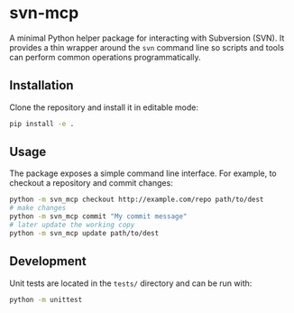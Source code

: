 # svn-mcp

A minimal Python helper package for interacting with Subversion (SVN). It
provides a thin wrapper around the `svn` command line so scripts and tools can
perform common operations programmatically.

## Installation

Clone the repository and install it in editable mode:

```bash
pip install -e .
```

## Usage

The package exposes a simple command line interface. For example, to checkout a
repository and commit changes:

```bash
python -m svn_mcp checkout http://example.com/repo path/to/dest
# make changes
python -m svn_mcp commit "My commit message"
# later update the working copy
python -m svn_mcp update path/to/dest
```

## Development

Unit tests are located in the `tests/` directory and can be run with:

```bash
python -m unittest
```
